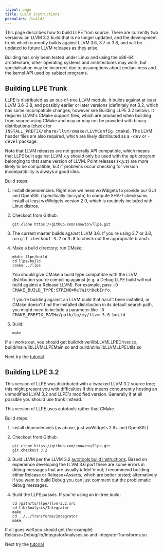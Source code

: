 ```yaml
---
layout: page
title: Build Instructions
permalink: /build/
---
```


This page describes how to build LLPE from source. There are currently two versions: an LLVM 3.2 build that is no longer updated, and the development trunk which currently builds against LLVM 3.6, 3.7 or 3.8, and will be updated to future LLVM releases as they arise.

Building has only been tested under Linux and using the x86-64 architecture; other operating systems and architectures may work, but specialisation may be incorrect due to assumptions about endian-ness and the kernel API used by subject programs.

Building LLPE Trunk
-------------------

LLPE is distributed as an out-of-tree LLVM module. It builds against at least LLVM 3.6-3.8, and possibly earlier or later versions (definitely not 3.2, which has some incompatible changes; however see Building LLPE 3.2 below). It requires LLVM's CMake support files, which are produced when building from source using CMake and may or may not be provided with binary distributions (check for <tt>INSTALL\_PREFIX/share/llvm/cmake/LLVMConfig.cmake</tt>). The LLVM header files are also required, which are likely distributed as a <tt>-dev</tt> or <tt>-devel</tt> package.

Note that LLVM releases are not generally API compatible, which means that LLPE built against LLVM x.y should only be used with the <tt>opt</tt> program belonging to that same version of LLVM. Point releases (x.y.z) are more likely to be compatible, but if problems occur checking for version incompatibility is always a good idea.

Build steps:

1. Install dependencies. Right now we need wxWdigets to provide our GUI and OpenSSL (specifically libcrypto) to compute SHA-1 checksums. Install at least wxWidgets version 2.9, which is routinely included with Linux distros.

2. Checkout from Github:

    ```
    git clone https://github.com/smowton/llpe.git
    ```

3. The current master builds against LLVM 3.6. If you're using 3.7 or 3.8, run <tt>git checkout 3.7</tt> or <tt>3.8</tt> to check out the appropriate branch.

4. Make a build directory; run CMake:

    ```
    mkdir llpe/build
    cd llpe/build
    cmake ../llpe
    ```

    You should give CMake a build type compatible with the LLVM distribution you're compiling against (e.g. a Debug LLPE build will not build against a Release LLVM). For example, pass <tt>-D CMAKE\_BUILD\_TYPE:STRING=RelWithDebInfo</tt>.

    If you're building against an LLVM build that hasn't been installed, or CMake doesn't find the installed distribution in its default search path, you might need to include a parameter like <tt>-D CMAKE\_PREFIX\_PATH=/path/to/my/llvm-3.6-build</tt>

5. Build:

    ```
    make
    ```

If all works out, you should get build/driver/libLLVMLLPEDriver.so, build/main/libLLVMLLPEMain.so and build/utils/libLLVMLLPEUtils.so

Next try the [tutorial](/tutorial/)

Building LLPE 3.2
-----------------

This version of LLPE was distributed with a tweaked LLVM 3.2 source tree; this might present you with difficulties if this means concurrently hosting an unmodified LLVM 3.2 and LLPE's modified version. Generally if at all possible you should use trunk instead.

This version of LLPE uses autotools rather that CMake.

Build steps:

1. Install dependencies (as above, just wxWidgets 2.9+ and OpenSSL)

2. Checkout from Github:

    ```
    git clone https://github.com/smowton/llpe.git
    git checkout 3.2
    ```

3. Build LLVM per the LLVM 3.2 [autotools build instructions](http://llvm.org/releases/3.2/docs/GettingStarted.html). Based on experience developing the LLVM 3.6 port there are some errors in debug messages that are usually #ifdef'd out; I recommend building either Release or Release+Asserts, which are better tested; alternatively if you want to build Debug you can just comment out the problematic debug messages.

4. Build the LLPE passes. If you're using an in-tree build:

    ```
    cd /path/to/llpe/llvm-3.2.src
    cd lib/Analysis/Integrator
    make
    cd ../../Transforms/Integrator
    make
    ```

If all goes well you should get (for example) Release+Debug/lib/IntegratorAnalyses.so and IntegratorTransforms.so.

Next try the [tutorial](/tutorial/)
